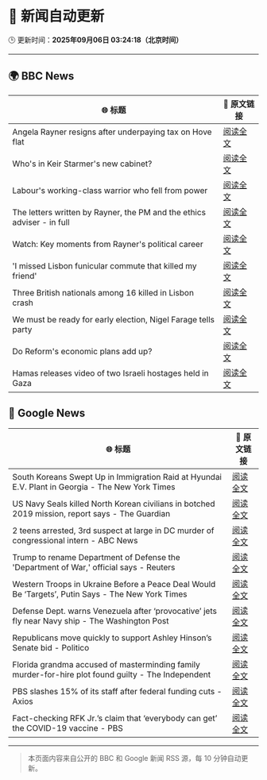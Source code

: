 # 🧠 新闻自动更新

🕒 更新时间：**2025年09月06日 03:24:18（北京时间）**

---

## 🌍 BBC News

| 🌐 标题 | 🔗 原文链接 |
|--------|-------------|
| Angela Rayner resigns after underpaying tax on Hove flat | [阅读全文](https://www.bbc.com/news/articles/c80gr5emk43o?at_medium=RSS&at_campaign=rss) |
| Who's in Keir Starmer's new cabinet? | [阅读全文](https://www.bbc.com/news/articles/c0veg88g7jyo?at_medium=RSS&at_campaign=rss) |
| Labour's working-class warrior who fell from power | [阅读全文](https://www.bbc.com/news/articles/cqlz3p0ryylo?at_medium=RSS&at_campaign=rss) |
| The letters written by Rayner, the PM and the ethics adviser - in full | [阅读全文](https://www.bbc.com/news/articles/ckgyn051990o?at_medium=RSS&at_campaign=rss) |
| Watch: Key moments from Rayner's political career | [阅读全文](https://www.bbc.com/news/videos/cq5jezg8v3jo?at_medium=RSS&at_campaign=rss) |
| 'I missed Lisbon funicular commute that killed my friend' | [阅读全文](https://www.bbc.com/news/articles/c98eyp69018o?at_medium=RSS&at_campaign=rss) |
| Three British nationals among 16 killed in Lisbon crash | [阅读全文](https://www.bbc.com/news/articles/c62lmed42p1o?at_medium=RSS&at_campaign=rss) |
| We must be ready for early election, Nigel Farage tells party | [阅读全文](https://www.bbc.com/news/articles/c4g75we8jk9o?at_medium=RSS&at_campaign=rss) |
| Do Reform's economic plans add up? | [阅读全文](https://www.bbc.com/news/articles/clyx4v44438o?at_medium=RSS&at_campaign=rss) |
| Hamas releases video of two Israeli hostages held in Gaza | [阅读全文](https://www.bbc.com/news/articles/cy0vly9zyl2o?at_medium=RSS&at_campaign=rss) |

## 📰 Google News

| 🌐 标题 | 🔗 原文链接 |
|--------|-------------|
| South Koreans Swept Up in Immigration Raid at Hyundai E.V. Plant in Georgia - The New York Times | [阅读全文](https://news.google.com/rss/articles/CBMijAFBVV95cUxQb0xPQ2g1Y1c5ODRWOWNWR2NrVEVycUp3OEhMMzU5STBBRWpDOU4wSUVuS0pUWW85X2lhYlpxMjFmYWZ1TDJWWDRJUC1HNzN3VjZ0WW1pZDhXcWJZTGZhRTVhYTIzRVAxX0NKaHBGb1Q4NHN3WGhwd2JON0hmb29KMWJJMEhCLVAya1VzaA?oc=5) |
| US Navy Seals killed North Korean civilians in botched 2019 mission, report says - The Guardian | [阅读全文](https://news.google.com/rss/articles/CBMimgFBVV95cUxPUzZOZUtHZXN4MTFib3hzOVJUZDdCV1dQNkFHQ2x1X3I5NkFhbl9JcHNmT09nMkMtZ3d4WlVHMVVIN0xWU3ZDa0IxaFpBZnowUTVuR3Npc0ZtdFo1TGN1VWI3bFVjRVBKbGxkSjJDcEoxZ1pFSVU0NzdPY0FTZXN4a3ROYzh5TXVyVWxhcklIMlR0REtzQzA2ZWRB?oc=5) |
| 2 teens arrested, 3rd suspect at large in DC murder of congressional intern - ABC News | [阅读全文](https://news.google.com/rss/articles/CBMikwFBVV95cUxORElDNXdPV1RZdXVseG9JeU5hdDdGQl9ENXVLQXpNaHNjdU9JSFJ4TmpwS0Y3TVV3bFJYSTBFcmlfRkdOTWc2N0RlTUh5eXBRQ05XdlRvZTd1VXcwNlphSGtuT2ZNSHlPQ2RJM0lieHh2M2h4Mm9rbk4xeUdEcDl3TWplZUNnTzBiWDY5eExOQWh0OTDSAZgBQVVfeXFMT3FsSDJMcDNZRXhPbTJRMGlLVWt3ZGFCQTFTb0VKdjl5eXJRMmo0c0dYaGV5TzdHY3ltZF9Sd0lPNTJwZGF1YS0zeUpqODE0dFF4Vy0yRnV6MTZiaWphM0I1d3B2b2JUNlJnMy0yUnJKWlktd0trdzRmX3NDOGw4VGNXYlJ1SjlkMmJNSkRxNTN4eUNXR2dLR24?oc=5) |
| Trump to rename Department of Defense the 'Department of War,' official says - Reuters | [阅读全文](https://news.google.com/rss/articles/CBMiqAFBVV95cUxNbGRpRnN1dDdsWkNNS3I4eDhmQ3JyZ05rM3NXZVBTcU5uc3pYMUdJTXAySlRaZ19IMWVkRDF3MFItQTE3b080YUt6WEV0Y0UwRTdHaEN4ZzYxUFJSenhLSDJVbzFSdmt6SHpCTERUQmJrRG1KZWlJbDRkM3JSd3pFbDlVdks5Tl95RnRrZWppM1ZaY2xZSXZqWjRZaGxlM21ISjdoX3lOYWw?oc=5) |
| Western Troops in Ukraine Before a Peace Deal Would Be ‘Targets’, Putin Says - The New York Times | [阅读全文](https://news.google.com/rss/articles/CBMikgFBVV95cUxObG1zVE80THpSSWZoMkp4U2pDLWc3ektoaEJHclBRaTcwQzU1MDBPVlRiLU9ianhUU3hoU0NYWGl3R1A5WW13SUdoOHp1bVRsWHNCR1VuNE1kU3R2dHA5d0k5cU5UaHluS1BYbGZ0MkJpdnpyb2s5dnZKTHBPWGpPcDV5NkJFZ1dtV0xTOWhfSkJmdw?oc=5) |
| Defense Dept. warns Venezuela after ‘provocative’ jets fly near Navy ship - The Washington Post | [阅读全文](https://news.google.com/rss/articles/CBMiiwFBVV95cUxNN0pzUHBrdzllSHVnLWl4bGJoTTBtN194cDFsd3cwbGtxaklkZU8wOWxNa1BIUmFOWVV0SzZfN0VEVG1mTGdNTHQ1RTIxTThXaThTajBGenUtRzJDT2ZlOUNXRzlOM09RcEFCQWtMUDZEM0hQcmEwTUJ2ajg3bVc0MDEwNnYweWhrNEpB?oc=5) |
| Republicans move quickly to support Ashley Hinson’s Senate bid - Politico | [阅读全文](https://news.google.com/rss/articles/CBMiggFBVV95cUxOQ2c4LW5Nei1iaHBJWGw1ZnNLTXMzell4VjAxWmNwTDY1ZTMyeVZjdllQdXN3NzBYbWkwNldzWGVUWDUtNjhYbXZVb0hJMF9DZzlROG8ydDJwaERRQm5tVTZyT3ZPRWZiSG1sVzBicG9LeHJhNXpqVDZPcms5N2JFMkRR?oc=5) |
| Florida grandma accused of masterminding family murder-for-hire plot found guilty - The Independent | [阅读全文](https://news.google.com/rss/articles/CBMisAFBVV95cUxPSWh6U2pvdWhzMDdpRmRReWF1RVBUM3l3bHg3dWRQcVpmN1IyeHozYnB6MndSYUpLQ0Y0VFUwRHVSenA4eEs5QXZVXzFYRVg4OFh4TEVVUmgyVElhT1RReE1vMWQ0UkZzRU9WUkEtSHpMUWpWSFBVN0hFOXJ0VkRZZGJhVG5kLXdkdS1iNXEyaGNiRDRudEVLSmhvQlQzV1hITjh2WndZNDVKQmxLTzRndg?oc=5) |
| PBS slashes 15% of its staff after federal funding cuts - Axios | [阅读全文](https://news.google.com/rss/articles/CBMigAFBVV95cUxNVlJlZVc3UUVXVGUxMzkwUzM3OVpIcjNDOGlCTGQ5WTZrUXV1bDBqVDlhT2dOX0pUUm80UVdZRGNjZS1DbU1BWlNHZ0t3MzF4bWhoQktIWGE2ejlWb0VjS3FNVldWVkNzelhkdG5wOVZLUUZXUTA1V01NMVRMYmpuUg?oc=5) |
| Fact-checking RFK Jr.’s claim that ‘everybody can get’ the COVID-19 vaccine - PBS | [阅读全文](https://news.google.com/rss/articles/CBMirAFBVV95cUxOYVRocUVDWU03YTA1RjdpbnlUZzVDdGNKcXFTdjVNMzJxcHQ1ZVNmX0VFdmdwTUttR3RKOTQtWTZHSkU1WTZSeFU0RENnMnNUU0dDYkRGQjV3MENjQzlnNXgxNWo0NzdQbjBxdi1DUW5JMFVuYTE1Q0FybzR6YmEzOVMyZ08xR0ZncVdRV0gwMUNIXzlIRnp2YnZWMWZGMVo5d1UyQTJ4NFdDOGZk0gGyAUFVX3lxTFBRVHJFU21zSmxtcVNCbllVeGZLX3F6THh0RXBBUzI1OV9qbkRxY093cXlURkNhU0VvMjNOb0VEQXQzb3FWUDUtUkI3R2lJUEFzdWFINWVFUzZtZ1lKTHIwTEpGODQtZXdybmpRTWlVbTNSWmFNdGpuZWxJdjFYbm5vb0pYcFdIWFc2a1I1MXFobWhZbTFqcG9vbUd5NFpManNCZ3hpZDQ5bEhqTHNNRWpvZkE?oc=5) |

---
> 本页面内容来自公开的 BBC 和 Google 新闻 RSS 源，每 10 分钟自动更新。
